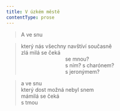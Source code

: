 ```yaml
---
title: V úzkém městě
contentType: prose
---
```


<section>

> A ve snu

</section>

<section>

> který nás všechny navštíví současně  
> zlá milá se čeká  
>                               se mnou?  
>                               s ním? s charónem?  
>                               s jeronýmem?

</section>

<section>

> a ve snu  
> který dost možná nebyl snem  
> mámilá se čeká  
> s tmou

</section>
